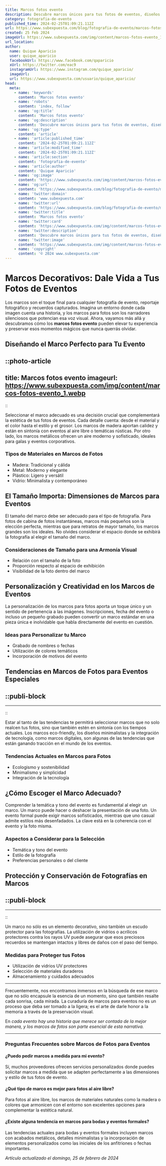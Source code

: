 ```yaml
---
title: Marcos fotos evento
description: Descubre marcos únicos para tus fotos de eventos, diseños personalizados que capturan momentos inolvidables con estilo y elegancia.
category: fotografia-de-evento
published_time: 2024-02-25T01:09:21.112Z
url: https://www.subexpuesta.com/blog/fotografia-de-evento/marcos-fotos-evento
created: 25 Feb 2024
imageUrl: https://www.subexpuesta.com/img/content/marcos-fotos-evento_1.webp
url_location:
author:
  name: Quique Aparicio
  user: quique_aparicio
  facebookUrl: https://www.facebook.com/qaparicio
  xUrl: https://twitter.com/eac9
  instagramUrl: https://www.instagram.com/quique_aparicio/
  imageUrl: 
  url: https://www.subexpuesta.com/usuario/quique_aparicio/
head:
  meta:
    - name: 'keywords'
      content: 'Marcos fotos evento'
    - name: 'robots'
      content: 'index, follow'
    - name: 'og:title'
      content: 'Marcos fotos evento'
    - name: 'og:description'
      content: 'Descubre marcos únicos para tus fotos de eventos, diseños personalizados que capturan momentos inolvidables con estilo y elegancia.'
    - name: 'og:type'
      content: 'article'
    - name: 'article:published_time'
      content: '2024-02-25T01:09:21.112Z'
    - name: 'article:modified_time'
      content: '2024-02-25T01:09:21.112Z'
    - name: 'article:section'
      content: 'fotografia-de-evento'
    - name: 'article:author'
      content: 'Quique Aparicio'
    - name: 'og:image'
      content: 'https://www.subexpuesta.com/img/content/marcos-fotos-evento_1.webp'
    - name: 'og:url'
      content: 'https://www.subexpuesta.com/blog/fotografia-de-evento/marcos-fotos-evento'
    - name: 'twitter:domain'
      content: 'www.subexpuesta.com'
    - name: 'twitter:url'
      content: 'https://www.subexpuesta.com/blog/fotografia-de-evento/marcos-fotos-evento'
    - name: 'twitter:title'
      content: 'Marcos fotos evento'
    - name: 'twitter:card'
      content: 'https://www.subexpuesta.com/img/content/marcos-fotos-evento_1.webp'
    - name: 'twitter:description'
      content: 'Descubre marcos únicos para tus fotos de eventos, diseños personalizados que capturan momentos inolvidables con estilo y elegancia.'
    - name: 'twitter:image'
      content: 'https://www.subexpuesta.com/img/content/marcos-fotos-evento_1.webp'
    - name: 'copyright'
      content: '© 2024 www.subexpuesta.com'
---
```

# Marcos Decorativos: Dale Vida a Tus Fotos de Eventos

Los marcos son el toque final para cualquier fotografía de evento, reportaje fotográfico y recuerdos capturados. Imagina un entorno donde cada imagen cuenta una historia, y los marcos para fotos son los narradores silenciosos que potencian esa voz visual. Ahora, vayamos más allá y descubramos cómo los **marcos fotos evento** pueden elevar tu experiencia y preservar esos momentos mágicos que nunca querrás olvidar.

## Diseñando el Marco Perfecto para Tu Evento


::photo-article
---
title: Marcos fotos evento
imageurl: https://www.subexpuesta.com/img/content/marcos-fotos-evento_1.webp
---
::


Seleccionar el marco adecuado es una decisión crucial que complementará la estética de tus fotos de eventos. Cada detalle cuenta: desde el material y el color hasta el estilo y el grosor. Los marcos de madera aportan calidez y están en sintonía con eventos al aire libre o temáticas rústicas. Por otro lado, los marcos metálicos ofrecen un aire moderno y sofisticado, ideales para galas y eventos corporativos.

### Tipos de Materiales en Marcos de Fotos

- Madera: Tradicional y cálida
- Metal: Moderno y elegante
- Plástico: Ligero y versátil
- Vidrio: Minimalista y contemporáneo

## El Tamaño Importa: Dimensiones de Marcos para Eventos

El tamaño del marco debe ser adecuado para el tipo de fotografía. Para fotos de cabina de fotos instantáneas, marcos más pequeños son la elección perfecta, mientras que para retratos de mayor tamaño, los marcos grandes son los ideales. No olvides considerar el espacio donde se exhibirá la fotografía al elegir el tamaño del marco.

### Consideraciones de Tamaño para una Armonía Visual

- Relación con el tamaño de la foto
- Proporción respecto al espacio de exhibición
- Visibilidad de la foto dentro del marco

## Personalización y Creatividad en los Marcos de Eventos

La personalización de los marcos para fotos aporta un toque único y un sentido de pertenencia a las imágenes. Inscripciones, fecha del evento o incluso un pequeño grabado pueden convertir un marco estándar en una pieza única e inolvidable que habla directamente del evento en cuestión.

### Ideas para Personalizar tu Marco

- Grabado de nombres o fechas
- Utilización de colores temáticos
- Incorporación de motivos del evento

## Tendencias en Marcos de Fotos para Eventos Especiales


  ::publi-block
  ---
  ---
  ::
  
  
Estar al tanto de las tendencias te permitirá seleccionar marcos que no solo realcen tus fotos, sino que también estén en sintonía con los tiempos actuales. Los marcos eco-friendly, los diseños minimalistas y la integración de tecnología, como marcos digitales, son algunas de las tendencias que están ganando tracción en el mundo de los eventos.

### Tendencias Actuales en Marcos para Fotos

- Ecologismo y sostenibilidad
- Minimalismo y simplicidad
- Integración de la tecnología

## ¿Cómo Escoger el Marco Adecuado?

Comprender la temática y tono del evento es fundamental al elegir un marco. Un marco puede hacer o deshacer la presentación de una foto. Un evento formal puede exigir marcos sofisticados, mientras que uno casual admite estilos más desenfadados. La clave está en la coherencia con el evento y la foto misma.

### Aspectos a Considerar para la Selección

- Temática y tono del evento
- Estilo de la fotografía
- Preferencias personales o del cliente

## Protección y Conservación de Fotografías en Marcos


  ::publi-block
  ---
  ---
  ::
  
  
Un marco no sólo es un elemento decorativo, sino también un escudo protector para las fotografías. La utilización de vidrios o acrílicos protectores contra los rayos UV puede asegurar que esos preciosos recuerdos se mantengan intactos y libres de daños con el paso del tiempo.

### Medidas para Proteger tus Fotos

- Utilización de vidrios UV protectores
- Selección de materiales duraderos
- Almacenamiento y cuidados adecuados

---

Frecuentemente, nos encontramos inmersos en la búsqueda de ese marco que no sólo encapsule la esencia de un momento, sino que también resalte cada sonrisa, cada mirada. La curaduría de marcos para eventos no es un proceso que deba ser tomado a la ligera; es el arte de darle honor a la memoria a través de la preservación visual.

En *cada evento hay una historia que merece ser contada de la mejor manera, y los marcos de fotos son parte esencial de esta narrativa.*

---

### Preguntas Frecuentes sobre Marcos de Fotos para Eventos

#### ¿Puedo pedir marcos a medida para mi evento?
Sí, muchos proveedores ofrecen servicios personalizados donde puedes solicitar marcos a medida que se adapten perfectamente a las dimensiones y estilo de tus fotos de evento.

#### ¿Qué tipo de marco es mejor para fotos al aire libre?
Para fotos al aire libre, los marcos de materiales naturales como la madera o colores que armonicen con el entorno son excelentes opciones para complementar la estética natural.

#### ¿Existe alguna tendencia en marcos para bodas y eventos formales?
Las tendencias actuales para bodas y eventos formales incluyen marcos con acabados metálicos, detalles minimalistas y la incorporación de elementos personalizados como las iniciales de los anfitriones o fechas importantes.

_Artículo actualizado el domingo, 25 de febrero de 2024_